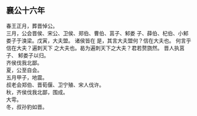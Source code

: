 ## 襄公十六年
春王正月，葬晋悼公。  
三月，公会晋侯、宋公、卫侯、郑伯、曹伯、莒子、邾娄
子、薛伯、杞伯、小邾娄子于溴梁。戊寅，大夫盟。 诸侯皆在
是，其言大夫盟何？信在大夫也。 何言乎信在大夫？遍刺天下
之大夫也。曷为遍刺天下之大夫？君若赘旒然。 晋人执莒子、
邾娄子以归。  
齐侯伐我北鄙。  
夏，公至自会。  
五月甲子，地震。  
叔老会郑伯、晋荀偃、卫宁殖、宋人伐许。  
秋，齐侯伐我北鄙，围成。  
大雩。  
冬，叔孙豹如晋。  

